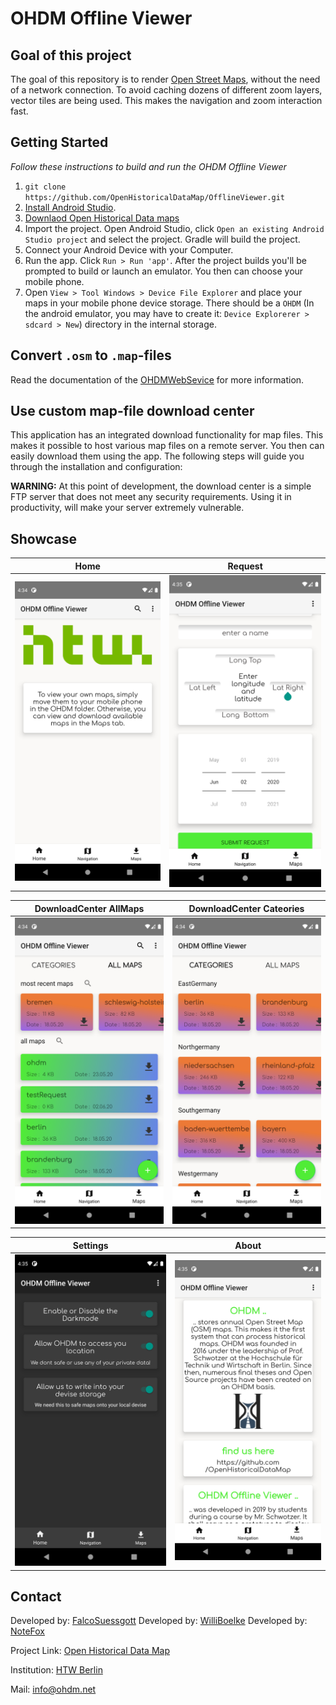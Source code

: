 # OHDM Offline Viewer

## Goal of this project
The goal of this repository is to render [Open Street Maps](https://www.openstreetmap.de/), without the need of a network connection.
To avoid caching dozens of different zoom layers, vector tiles are being used. This makes the navigation and zoom interaction fast.

## Getting Started
*Follow these instructions to build and run the OHDM Offline Viewer*
1. ```git clone https://github.com/OpenHistoricalDataMap/OfflineViewer.git```
2. [Install Android Studio](https://developer.android.com/sdk/index.html).
3. [Downlaod Open Historical Data maps](http://www.ohdm.net/)
4. Import the project. Open Android Studio, click `Open an existing Android
   Studio project` and select the project. Gradle will build the project.
4. Connect your Android Device with your Computer.
5. Run the app. Click `Run > Run 'app'`. After the project builds you'll be
   prompted to build or launch an emulator. You then can choose your mobile phone. 
6. Open ```View > Tool Windows > Device File Explorer``` and place your maps in your mobile phone device storage. There should be a ```OHDM``` (In the android emulator, you may have to create it: `Device Explorerer > sdcard > New`) directory in the internal storage. 

## Convert ```.osm``` to ```.map```-files
Read the documentation of the [OHDMWebSevice](https://github.com/OpenHistoricalDataMap/DowloadWebService/wiki/osm2map) 
for more information.

## Use custom map-file download center
This application has an integrated download functionality for map files. 
This makes it possible to host various map files on a remote server. 
You then can easily download them using the app. 
The following steps will guide you through the installation and configuration:

**WARNING:** At this point of development, the download center is a simple FTP server that does not meet any security requirements.
Using it in productivity, will make your server extremely vulnerable.

## Showcase

Home                                 |  Request
:-----------------------------------:|:---------------------------------------:
![HOME](screenshots/home.png)        | ![REQUEST](screenshots/request.png)

DownloadCenter AllMaps               |  DownloadCenter Cateories
:-----------------------------------:|:---------------------------------------:
![HOME](screenshots/download1.png)   | ![DOWNLOAD](screenshots/download2.png)

Settings                             |  About
:-----------------------------------:|:---------------------------------------:
![HOME](screenshots/settings.png)    | ![DOWNLOAD](screenshots/about.png)


## Contact
Developed by: [FalcoSuessgott](https://github.com/FalcoSuessgott)
Developed by: [WilliBoelke](https://github.com/WilliBoelke)
Developed by: [NoteFox](https://github.com/NoteFox)

Project Link: [Open Historical Data Map](https://github.com/OpenHistoricalDataMap)

Institution: [HTW Berlin](https://www.htw-berlin.de/)

Mail: [info@ohdm.net](info@ohdm.net)
 
